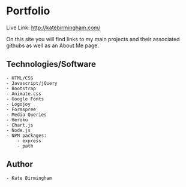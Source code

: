 # Portfolio

Live Link: http://katebirmingham.com/

On this site you will find links to my main projects and their associated githubs as well as an About Me page.

## Technologies/Software

	- HTML/CSS
	- Javascript/jQuery
	- Bootstrap
	- Animate.css
	- Google Fonts
	- Logojoy
	- Formspree
	- Media Queries
	- Heroku
	- Chart.js
	- Node.js
	- NPM packages:
		- express
		- path

## Author

	- Kate Birmingham